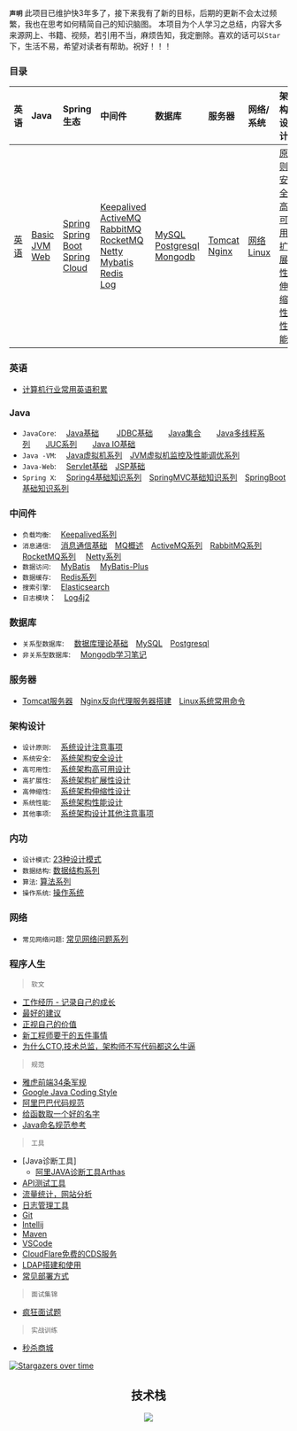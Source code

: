 **`声明`**
此项目已维护快3年多了，接下来我有了新的目标，后期的更新不会太过频繁，我也在思考如何精简自己的知识脑图。
本项目为个人学习之总结，内容大多来源网上、书籍、视频，若引用不当，麻烦告知，我定删除。喜欢的话可以`Star`下，生活不易，希望对读者有帮助。祝好！！！

### 目录

| 英语 | Java | Spring生态 | 中间件 | 数据库 | 服务器 | 网络/系统 | 架构设计 | 内功 | 程序人生 |
|:----|:-----|:------|:------|:------|:------|:------|:------|:------|:-----|
|<a href="#英语" h2>英语</a>|<a href="#Java">Basic</a><br><a href="#Java">JVM</a><br><a href="#Java">Web</a><br>|<a href="#Java">Spring</a><br><a href="#Java">Spring Boot</a><br><a href="#Java">Spring Cloud</a>|<a href="#中间件">Keepalived</a><br><a href="#中间件">ActiveMQ</a><br><a href="#中间件">RabbitMQ</a><br><a href="#中间件">RocketMQ</a><br><a href="#中间件">Netty</a><br><a href="#中间件">Mybatis</a><br><a href="#中间件">Redis</a><br><a href="#中间件">Log</a>|<a href="#数据库">MySQL</a><br><a href="#数据库">Postgresql</a><br><a href="#数据库">Mongodb</a>|<a href="#服务器">Tomcat</a><br><a href="#服务器">Nginx</a>|<a href="#网络">网络</a><br><a href="#服务器">Linux</a>|<a href="#架构设计">原则</a><br><a href="#架构设计">安全</a><br><a href="#架构设计">高可用</a><br><a href="#架构设计">扩展性</a><br><a href="#架构设计">伸缩性</a><br><a href="#架构设计">性能</a><br>|<a href="#内功">数据结构</a><br><a href="#内功">算法</a><br><a href="#内功">设计模式</a>|<a href="#程序人生">软文</a><br><a href="#程序人生">规范</a><br><a href="#程序人生">工具</a><br><a href="#程序人生">面试集锦</a><br><a href="#程序人生">实战训练</a>|

### 英语
* [计算机行业常用英语积累](tool/english.md)

### Java
* `JavaCore`: &emsp;[Java基础](java/basic/java-basic.md)
&emsp;&emsp;[JDBC基础](https://github.com/zhonghuasheng/JAVA/blob/master/jdbc/src/main/java/com/zhonghuasheng/jdbc/learn01/BasicSteps.java)&emsp;&emsp;[Java集合](java/basic/java-collection.md)&emsp;&emsp;[Java多线程系列](java/basic/java-thread.md)&emsp;&emsp;[JUC系列](java/basic/java-thread-juc.md)&emsp;&emsp;[Java IO基础](java/basic/java-io-nio.md)
* `Java -VM`: &emsp;[Java虚拟机系列](java/jvm/深入理解Java虚拟机.md)&emsp;[JVM虚拟机监控及性能调优系列](java/jvm/JVM虚拟机监控及性能调优.md)
* `Java-Web`: &emsp;[Servlet基础](java/javaweb/servlet.md)&emsp;[JSP基础](java/javaweb/jsp.md)
* `Spring X`: &emsp;[Spring4基础知识系列](java/spring/spring.md#Spring)&emsp;[SpringMVC基础知识系列](java/spring/spring.md#SpringMVC)&emsp;[SpringBoot基础知识系列](java/spring/spring.md#SpringBoot)

### 中间件
* `负载均衡`: &emsp;[Keepalived系列](plugins/keepalived.md)
* `消息通信`: &emsp;[消息通信基础](http://note.youdao.com/noteshare?id=30a11e46aaef3f00d2ecfb84692ca294&sub=wcp157828038663078)&emsp;[MQ概述](plugins/mq/mq.md)&emsp;[ActiveMQ系列](plugins/activemq.md)&emsp;[RabbitMQ系列](plugins/rabbitmq.md) &emsp;[RocketMQ系列](plugins/rocketmq.md) &emsp;[Netty系列](plugins/netty.md)
* `数据访问`: &emsp;[MyBatis](plugins/mybatis.md) &emsp;[MyBatis-Plus](plugins/mybatis-plus.md)
* `数据缓存`: &emsp;[Redis系列](plugins/redis.md)
* `搜索引擎`: &emsp;[Elasticsearch](plugins/elasticsearch.md)
* `日志模块`：&emsp;[Log4j2](plugins/log.md)

### 数据库
* `关系型数据库`: &emsp;[数据库理论基础](plugins/database/database.md)&emsp;[MySQL](plugins/mysql.md)&emsp;[Postgresql](plugins/postgresql.md)
* `非关系型数据库`: &emsp;[Mongodb学习笔记](plugins/mongodb.md)

### 服务器
* [Tomcat服务器](plugins/tomcat.md)&emsp;[Nginx反向代理服务器搭建](plugins/nginx.md)&emsp;[Linux系统常用命令](tool/shell/linux.md)

### 架构设计
* `设计原则`: &emsp;[系统设计注意事项](system/architecture/系统设计注意事项.md)
* `系统安全`: &emsp;[系统架构安全设计](system/architecture/系统架构安全设计.md)
* `高可用性`: &emsp;[系统架构高可用设计](system/architecture/系统架构高可用设计.md)
* `高扩展性`: &emsp;[系统架构扩展性设计](system/architecture/系统架构扩展性设计.md)
* `高伸缩性`: &emsp;[系统架构伸缩性设计](system/architecture/系统架构伸缩性设计.md)
* `系统性能`: &emsp;[系统架构性能设计](system/architecture/系统架构性能设计.md)
* `其他事项`: &emsp;[系统架构设计其他注意事项](system/architecture/系统架构设计其他注意事项.md)

### 内功
* `设计模式`: [23种设计模式](system/algorithm/设计模式.md)
* `数据结构`: [数据结构系列](system/algorithm/数据结构.md)
* `算法`: [算法系列](system/algorithm/algorithm.md)
* `操作系统`: [操作系统](tool/shell/linux.md)

### 网络
* `常见网络问题`: [常见网络问题系列](system/network/network.md)

### 程序人生
> `软文`
* [工作经历 - 记录自己的成长](tool/coding-life.md#记录自己的成长)
* [最好的建议](tool/coding-life.md/#最好的建议)
* [正视自己的价值](tool/coding-life.md/#正视自己的价值)
* [新工程师要干的五件事情](tool/coding-life.md/#新工程师要干的五件事情)
* [为什么CTO,技术总监，架构师不写代码都这么牛逼](http://note.youdao.com/noteshare?id=f4eeda7da9b73adf4294f984a5e7cbe5&sub=945D4467238947AAB5C030B17D5AC01E)

> `规范`
* [雅虎前端34条军规](http://note.youdao.com/noteshare?id=b59d0da4f7bb2b7ba5f73129d85b1ba1)
* [Google Java Coding Style](https://google.github.io/styleguide/javaguide.html)
* [阿里巴巴代码规范](https://github.com/alibaba/p3c/blob/master/%E9%98%BF%E9%87%8C%E5%B7%B4%E5%B7%B4Java%E5%BC%80%E5%8F%91%E6%89%8B%E5%86%8C%EF%BC%88%E8%AF%A6%E5%B0%BD%E7%89%88%EF%BC%89.pdf)
* [给函数取一个好的名字](http://note.youdao.com/noteshare?id=74f3c5fae9fc26473e7046a700cdad12&sub=wcp1581864078132689)
* [Java命名规范参考](http://note.youdao.com/noteshare?id=c0ca7331624eb2f19b06f623a1b832ae&sub=2F7223EB9D9E4072B60A1FB578BF0AFA)

> `工具`
* [Java诊断工具]
    * [阿里JAVA诊断工具Arthas](tool/tools.md)
* [API测试工具](tool/api-testing-tool.md)
* [流量统计，网站分析](tool/common-tools.md)
* [日志管理工具](tool/cronolog.md)
* [Git](tool/git.md)
* [Intellij](tool/intellij.md)
* [Maven](tool/maven.md)
* [VSCode](tool/vscode-settings.md)
* [CloudFlare免费的CDS服务]()
* [LDAP搭建和使用]()
* [常见部署方式](tool/deployment.md)

> `面试集锦`
* [疯狂面试题](tool/interview.md)

> `实战训练`
* [秒杀商城](https://github.com/zhonghuasheng/JAVA/tree/master/seckill)

[![Stargazers over time](https://starchart.cc/zhonghuasheng/Tutorial.svg)](https://starchart.cc/zhonghuasheng/Tutorial)

<center>
<h2 align="center">技术栈</h2>
<center>

![](tool/tutorial-2020-10-31.png)

</center>
